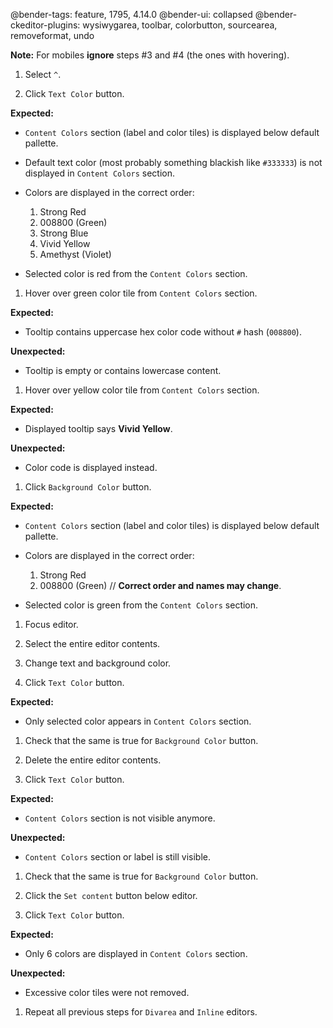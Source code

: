 @bender-tags: feature, 1795, 4.14.0
@bender-ui: collapsed
@bender-ckeditor-plugins: wysiwygarea, toolbar, colorbutton, sourcearea, removeformat, undo

**Note:** For mobiles **ignore** steps #3 and #4 (the ones with hovering).

1. Select `^`.

1. Click `Text Color` button.

  **Expected:**

  * `Content Colors` section (label and color tiles) is displayed below default pallette.

  * Default text color (most probably something blackish like `#333333`) is not displayed in `Content Colors` section.

  * Colors are displayed in the correct order:
    1. Strong Red
	1. 008800 (Green)
	1. Strong Blue
	1. Vivid Yellow
	1. Amethyst (Violet)

  * Selected color is red from the `Content Colors` section.

1. Hover over green color tile from `Content Colors` section.

  **Expected:**

  * Tooltip contains uppercase hex color code without `#` hash (`008800`).

  **Unexpected:**

  * Tooltip is empty or contains lowercase content.

1. Hover over yellow color tile from `Content Colors` section.

  **Expected:**

  * Displayed tooltip says **Vivid Yellow**.

  **Unexpected:**

  * Color code is displayed instead.

1. Click `Background Color` button.

  **Expected:**

  * `Content Colors` section (label and color tiles) is displayed below default pallette.

  * Colors are displayed in the correct order:
    1. Strong Red
	1. 008800 (Green) // **Correct order and names may change**.

  * Selected color is green from the `Content Colors` section.

1. Focus editor.

1. Select the entire editor contents.

1. Change text and background color.

1. Click `Text Color` button.

  **Expected:**

  * Only selected color appears in `Content Colors` section.

1. Check that the same is true for `Background Color` button.

1. Delete the entire editor contents.

1. Click `Text Color` button.

  **Expected:**

  * `Content Colors` section is not visible anymore.

  **Unexpected:**

  * `Content Colors` section or label is still visible.

1. Check that the same is true for `Background Color` button.

1. Click the `Set content` button below editor.

1. Click `Text Color` button.

  **Expected:**

  * Only 6 colors are displayed in `Content Colors` section.

  **Unexpected:**

  * Excessive color tiles were not removed.

1. Repeat all previous steps for `Divarea` and `Inline` editors.
